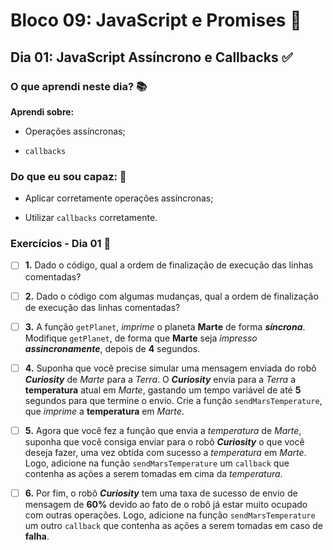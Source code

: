 # Bloco 09: JavaScript e Promises :page_with_curl:

## Dia 01: JavaScript Assíncrono e Callbacks :white_check_mark:

### O que aprendi neste dia? :books:

**Aprendi sobre:**

- Operações assíncronas;

- `callbacks`

### Do que eu sou capaz: :rocket:

- Aplicar corretamente operações assíncronas;

- Utilizar `callbacks` corretamente.

### Exercícios - Dia 01 :memo:

- [ ] **1.** Dado o código, qual a ordem de finalização de execução das linhas comentadas?

- [ ] **2.** Dado o código com algumas mudanças, qual a ordem de finalização de execução das linhas comentadas?

- [ ] **3.** A função `getPlanet`, _imprime_ o planeta **Marte** de forma **_síncrona_**. Modifique `getPlanet`, de forma que **Marte** seja _impresso_ **_assincronamente_**, depois de **4** segundos.

- [ ] **4.** Suponha que você precise simular uma mensagem enviada do robô **_Curiosity_** de _Marte_ para a _Terra_. O **_Curiosity_** envia para a _Terra_ a **temperatura** atual em _Marte_, gastando um tempo variável de até **5** segundos para que termine o envio. Crie a função `sendMarsTemperature`, que _imprime_ a **temperatura** em _Marte_.

- [ ] **5.** Agora que você fez a função que envia a _temperatura_ de _Marte_, suponha que você consiga enviar para o robô **_Curiosity_** o que você deseja fazer, uma vez obtida com sucesso a _temperatura_ em _Marte_. Logo, adicione na função `sendMarsTemperature` um `callback` que contenha as ações a serem tomadas em cima da _temperatura_.

- [ ] **6.** Por fim, o robô **_Curiosity_** tem uma taxa de sucesso de envio de mensagem de **60%** devido ao fato de o robô já estar muito ocupado com outras operações. Logo, adicione na função `sendMarsTemperature` um outro `callback` que contenha as ações a serem tomadas em caso de **falha**.
